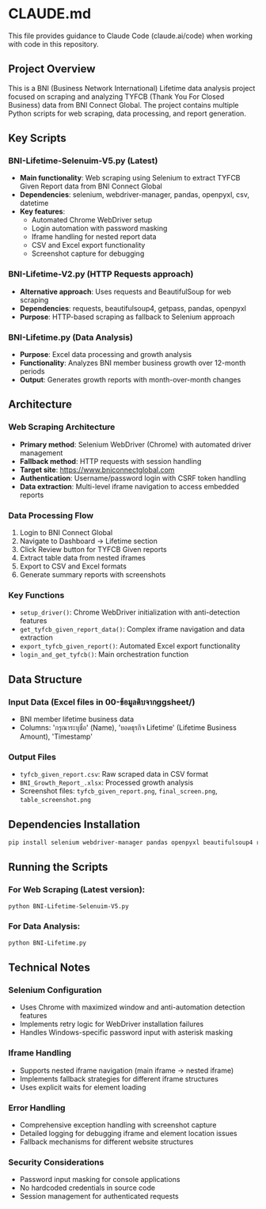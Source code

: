 # CLAUDE.md

This file provides guidance to Claude Code (claude.ai/code) when working with code in this repository.

## Project Overview

This is a BNI (Business Network International) Lifetime data analysis project focused on scraping and analyzing TYFCB (Thank You For Closed Business) data from BNI Connect Global. The project contains multiple Python scripts for web scraping, data processing, and report generation.

## Key Scripts

### BNI-Lifetime-Selenuim-V5.py (Latest)
- **Main functionality**: Web scraping using Selenium to extract TYFCB Given Report data from BNI Connect Global
- **Dependencies**: selenium, webdriver-manager, pandas, openpyxl, csv, datetime
- **Key features**:
  - Automated Chrome WebDriver setup
  - Login automation with password masking
  - Iframe handling for nested report data
  - CSV and Excel export functionality
  - Screenshot capture for debugging

### BNI-Lifetime-V2.py (HTTP Requests approach)
- **Alternative approach**: Uses requests and BeautifulSoup for web scraping
- **Dependencies**: requests, beautifulsoup4, getpass, pandas, openpyxl
- **Purpose**: HTTP-based scraping as fallback to Selenium approach

### BNI-Lifetime.py (Data Analysis)
- **Purpose**: Excel data processing and growth analysis
- **Functionality**: Analyzes BNI member business growth over 12-month periods
- **Output**: Generates growth reports with month-over-month changes

## Architecture

### Web Scraping Architecture
- **Primary method**: Selenium WebDriver (Chrome) with automated driver management
- **Fallback method**: HTTP requests with session handling
- **Target site**: https://www.bniconnectglobal.com
- **Authentication**: Username/password login with CSRF token handling
- **Data extraction**: Multi-level iframe navigation to access embedded reports

### Data Processing Flow
1. Login to BNI Connect Global
2. Navigate to Dashboard → Lifetime section
3. Click Review button for TYFCB Given reports
4. Extract table data from nested iframes
5. Export to CSV and Excel formats
6. Generate summary reports with screenshots

### Key Functions
- `setup_driver()`: Chrome WebDriver initialization with anti-detection features
- `get_tyfcb_given_report_data()`: Complex iframe navigation and data extraction
- `export_tyfcb_given_report()`: Automated Excel export functionality
- `login_and_get_tyfcb()`: Main orchestration function

## Data Structure

### Input Data (Excel files in 00-ข้อมูลดิบจากggsheet/)
- BNI member lifetime business data
- Columns: 'กรุณาระบุชื่อ' (Name), 'ยอดธุรกิจ Lifetime' (Lifetime Business Amount), 'Timestamp'

### Output Files
- `tyfcb_given_report.csv`: Raw scraped data in CSV format
- `BNI_Growth_Report_.xlsx`: Processed growth analysis
- Screenshot files: `tyfcb_given_report.png`, `final_screen.png`, `table_screenshot.png`

## Dependencies Installation

```bash
pip install selenium webdriver-manager pandas openpyxl beautifulsoup4 requests
```

## Running the Scripts

### For Web Scraping (Latest version):
```bash
python BNI-Lifetime-Selenuim-V5.py
```

### For Data Analysis:
```bash
python BNI-Lifetime.py
```

## Technical Notes

### Selenium Configuration
- Uses Chrome with maximized window and anti-automation detection features
- Implements retry logic for WebDriver installation failures
- Handles Windows-specific password input with asterisk masking

### Iframe Handling
- Supports nested iframe navigation (main iframe → nested iframe)
- Implements fallback strategies for different iframe structures
- Uses explicit waits for element loading

### Error Handling
- Comprehensive exception handling with screenshot capture
- Detailed logging for debugging iframe and element location issues
- Fallback mechanisms for different website structures

### Security Considerations
- Password input masking for console applications
- No hardcoded credentials in source code
- Session management for authenticated requests